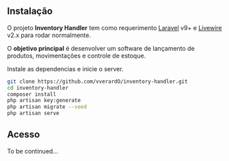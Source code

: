## Instalação

O projeto **Inventory Handler** tem como requerimento [Laravel](https://laravel.com/docs/9.x) v9+ e [Livewire](https://laravel-livewire.com/) v2.x para rodar normalmente.

O **objetivo principal** é desenvolver um software de lançamento de produtos, movimentações e controle de estoque.

Instale as dependencias e inicie o server.

```sh
git clone https://github.com/vverardO/inventory-handler.git
cd inventory-handler
composer install
php artisan key:generate
php artisan migrate --seed
php artisan serve
```

## Acesso
To be continued...